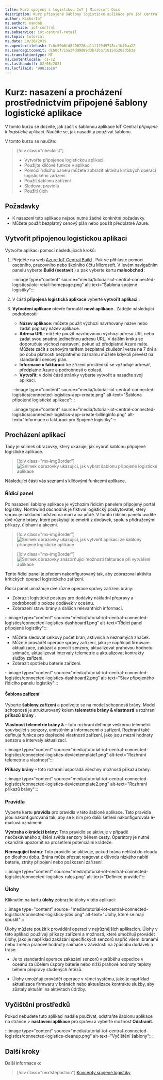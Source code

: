 ```yaml
---
title: Kurz spojený s logistikou IoT | Microsoft Docs
description: Kurz připojené šablony logistické aplikace pro IoT Central
author: KishorIoT
ms.author: nandab
ms.service: iot-central
ms.subservice: iot-central-retail
ms.topic: tutorial
ms.date: 10/20/2019
ms.openlocfilehash: 7c6c50b6fd8200726aa11f120d9748cc1b40aa22
ms.sourcegitcommit: d1b0cf715a34dd9d89d3b72bb71815d5202d5b3a
ms.translationtype: MT
ms.contentlocale: cs-CZ
ms.lasthandoff: 02/08/2021
ms.locfileid: "99831616"
---
```

# <a name="tutorial-deploy-and-walk-through-a-connected-logistics-application-template"></a>Kurz: nasazení a procházení prostřednictvím připojené šablony logistické aplikace

V tomto kurzu se dozvíte, jak začít s šablonou aplikace IoT Central *připojené k logistické* aplikaci. Naučíte se, jak nasadit a používat šablonu.

V tomto kurzu se naučíte:

> [!div class="checklist"]
> * Vytvořte připojenou logistickou aplikaci.
> * Použijte klíčové funkce v aplikaci.
> * Pomocí řídicího panelu můžete zobrazit aktivitu kritických operací logistického zařízení.
> * Použít šablonu zařízení
> * Sledovat pravidla
> * Použití úloh

## <a name="prerequisites"></a>Požadavky

* K nasazení této aplikace nejsou nutné žádné konkrétní požadavky.
* Můžete použít bezplatný cenový plán nebo použít předplatné Azure.

## <a name="create-connected-logistics-application"></a>Vytvořit připojenou logistickou aplikaci

Vytvořte aplikaci pomocí následujících kroků:

1. Přejděte na web [Azure IoT Central Build](https://aka.ms/iotcentral) . Pak se přihlaste pomocí osobního, pracovního nebo školního účtu Microsoft. V levém navigačním panelu vyberte **Build (sestavit** ) a pak vyberte kartu **maloobchod** :

    :::image type="content" source="media/tutorial-iot-central-connected-logistics/iotc-retail-homepage.png" alt-text="Šablona spojené logistiky":::

1. V části **připojená logistická aplikace** vyberte **vytvořit aplikaci** .

1. **Vytvoření aplikace** otevře formulář **nové aplikace** . Zadejte následující podrobnosti:


    * **Název aplikace**: můžete použít výchozí navrhovaný název nebo zadat popisný název aplikace.
    * **Adresa URL**: můžete použít navrhovanou výchozí adresu URL nebo zadat svou snadno jedinečnou adresu URL. V dalším kroku se doporučuje výchozí nastavení, pokud už předplatné Azure máte. Můžete začít s cenovým tarifem bezplatné zkušební verze na 7 dní a po dobu platnosti bezplatného záznamu můžete kdykoli převést na standardní cenový plán.
    * **Informace o fakturaci**: ke zřízení prostředků se vyžaduje adresář, předplatné Azure a podrobnosti o oblasti.
    * **Vytvořit**: v dolní části stránky vyberte vytvořit a nasaďte svoji aplikaci.

    :::image type="content" source="media/tutorial-iot-central-connected-logistics/connected-logistics-app-create.png" alt-text="Šablona připojené logistické aplikace":::

    :::image type="content" source="media/tutorial-iot-central-connected-logistics/connected-logistics-app-create-billinginfo.png" alt-text="Informace o fakturaci pro Spojené logistiky":::

## <a name="walk-through-the-application"></a>Procházení aplikací

Tady je snímek obrazovky, který ukazuje, jak vybrat šablonu připojené logistické aplikace.

> [!div class="mx-imgBorder"]
> ![Snímek obrazovky ukazující, jak vybrat šablonu připojené logistické aplikace](./media/tutorial-iot-central-connected-logistics/iotc-retail-homepage.png)

Následující části vás seznámí s klíčovými funkcemi aplikace.

### <a name="dashboard"></a>Řídicí panel

Po nasazení šablony aplikace je výchozím řídicím panelem připojený portál logistiky. Northwind obchodník je fiktivní logistický poskytovatel, který spravuje nákladní loďstvo na moři a na půdě. V tomto řídicím panelu uvidíte dvě různé brány, které poskytují telemetrii z dodávek, spolu s přidruženými příkazy, úlohami a akcemi.

> [!div class="mx-imgBorder"]
> ![Snímek obrazovky ukazující, jak vytvořit aplikaci ze šablony připojené logistické aplikace](./media/tutorial-iot-central-connected-logistics/connected-logistics-app-create.png)

> [!div class="mx-imgBorder"]
> ![Snímek obrazovky znázorňující možnosti fakturace při vytváření aplikace](./media/tutorial-iot-central-connected-logistics/connected-logistics-app-create-billinginfo.png)

Tento řídicí panel je předem nakonfigurovaný tak, aby zobrazoval aktivitu kritických operací logistického zařízení.

Řídicí panel umožňuje dvě různé operace správy zařízení brány:

* Zobrazit logistické postupy pro dodávky nákladní přepravy a podrobnosti o poloze dodávek v oceánu.
* Zobrazení stavu brány a dalších relevantních informací.

:::image type="content" source="media/tutorial-iot-central-connected-logistics/connected-logistics-dashboard1.png" alt-text="Řídicí panel připojené logistiky":::

* Můžete sledovat celkový počet bran, aktivních a neznámých značek.
* Můžete provádět operace správy zařízení, jako je například firmware aktualizace, zakázat a povolit senzory, aktualizovat prahovou hodnotu snímače, aktualizovat intervaly telemetrie a aktualizovat kontrakty služby zařízení.
* Zobrazit spotřebu baterie zařízení.

:::image type="content" source="media/tutorial-iot-central-connected-logistics/connected-logistics-dashboard2.png" alt-text="Stav připojeného řídicího panelu logistiky":::

#### <a name="device-template"></a>Šablona zařízení

Vyberte **šablony zařízení** a podívejte se na model schopností brány. Model schopností je strukturovaný kolem **telemetrie brány & vlastností** a rozhraní **příkazů brány** .

**Vlastnost telemetrie brány &** – toto rozhraní definuje veškerou telemetrii související s senzory, umístěním a informacemi o zařízení. Rozhraní také definuje funkce pro dopředné vlastnosti zařízení, jako jsou mezní hodnoty senzoru a intervaly aktualizací.

:::image type="content" source="media/tutorial-iot-central-connected-logistics/connected-logistics-devicetemplate1.png" alt-text="Rozhraní telemetrie a vlastnost":::

**Příkazy brány** – toto rozhraní uspořádá všechny možnosti příkazu brány:

:::image type="content" source="media/tutorial-iot-central-connected-logistics/connected-logistics-devicetemplate2.png" alt-text="Rozhraní příkazů brány":::

### <a name="rules"></a>Pravidla

Vyberte kartu **pravidla** pro pravidla v této šabloně aplikace. Tato pravidla jsou nakonfigurovaná tak, aby se k nim pro další šetření nakonfigurovala e-mailová oznámení:

**Výstraha o krádeži brány**: Toto pravidlo se aktivuje v případě neočekávaného zjištění světla senzory během cesty. Operátory je nutné okamžitě upozornit na prošetření potenciální krádeže.

**Nereagující bránu**: Toto pravidlo se aktivuje, pokud brána nehlásí do cloudu po dlouhou dobu. Brána může přestat reagovat z důvodu nízkého nabití baterie, ztráty připojení nebo poškození zařízení.

:::image type="content" source="media/tutorial-iot-central-connected-logistics/connected-logistics-rules.png" alt-text="Definice pravidel":::

### <a name="jobs"></a>Úlohy

Kliknutím na kartu **úlohy** zobrazíte úlohy v této aplikaci:

:::image type="content" source="media/tutorial-iot-central-connected-logistics/connected-logistics-jobs.png" alt-text="Úlohy, které se mají spustit":::

Úlohy můžete použít k provádění operací v nejrůznějších aplikacích. Úlohy v této aplikaci používají příkazy zařízení a možnosti, které umožňují provádět úlohy, jako je například zakázání specifických senzorů napříč všemi branami nebo změna prahové hodnoty snímače v závislosti na způsobu dodávek a trase:

* Je to standardní operace zakázání senzorů v průběhu expedice v oceánu za účelem úspory baterie nebo nižší prahové hodnoty teploty během přepravy studených řetězů.

* Úlohy umožňují provádět operace v rámci systému, jako je například aktualizace firmwaru v bránách nebo aktualizace kontraktu služby, aby zůstaly aktuální na aktivitách údržby.

## <a name="clean-up-resources"></a>Vyčištění prostředků

Pokud nebudete tuto aplikaci nadále používat, odstraňte šablonu aplikace na stránce   >  **nastavení aplikace** pro správu a vyberte možnost **Odstranit**.

:::image type="content" source="media/tutorial-iot-central-connected-logistics/connected-logistics-cleanup.png" alt-text="Vyčištění šablony":::

## <a name="next-steps"></a>Další kroky

Další informace o:

> [!div class="nextstepaction"]
> [Koncepty spojené logistiky](./architecture-connected-logistics.md)
